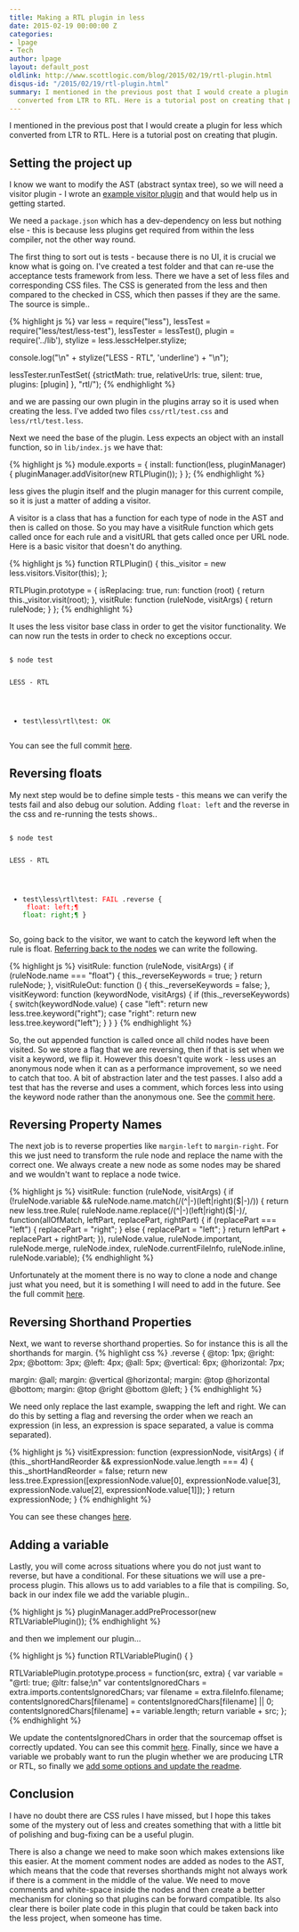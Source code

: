 ```yaml
---
title: Making a RTL plugin in less
date: 2015-02-19 00:00:00 Z
categories:
- lpage
- Tech
author: lpage
layout: default_post
oldlink: http://www.scottlogic.com/blog/2015/02/19/rtl-plugin.html
disqus-id: "/2015/02/19/rtl-plugin.html"
summary: I mentioned in the previous post that I would create a plugin for less which
  converted from LTR to RTL. Here is a tutorial post on creating that plugin.
---
```


I mentioned in the previous post that I would create a plugin for less which converted from LTR to RTL. Here is a tutorial post on creating that plugin.

## Setting the project up

I know we want to modify the AST (abstract syntax tree), so we will need a visitor plugin - I wrote an [example visitor plugin](https://github.com/less/less-plugin-inline-urls) and that would help us in getting started. 

We need a `package.json` which has a dev-dependency on less but nothing else - this is because less plugins get required from within the less compiler, not the other way round.

The first thing to sort out is tests - because there is no UI, it is crucial we know what is going on. I've created a test folder and that can re-use the acceptance tests framework from less. There we have a set of less files and corresponding CSS files. The CSS is generated from the less and then compared to the checked in CSS, which then passes if they are the same. The source is simple..

{% highlight js %}
var less = require("less"),
    lessTest = require("less/test/less-test"),
    lessTester = lessTest(),
    plugin = require('../lib'),
    stylize = less.lesscHelper.stylize;

console.log("\n" + stylize("LESS - RTL", 'underline') + "\n");

lessTester.runTestSet(
    {strictMath: true, relativeUrls: true, silent: true, plugins: [plugin] },
    "rtl/");
{% endhighlight %}

and we are passing our own plugin in the plugins array so it is used when creating the less. I've added two files `css/rtl/test.css` and `less/rtl/test.less`.

Next we need the base of the plugin. Less expects an object with an install function, so in `lib/index.js` we have that:

{% highlight js %}
module.exports = {
    install: function(less, pluginManager) {
        pluginManager.addVisitor(new RTLPlugin());
    }
};
{% endhighlight %}

less gives the plugin itself and the plugin manager for this current compile, so it is just a matter of adding a visitor.

A visitor is a class that has a function for each type of node in the AST and then is called on those. So you may have a visitRule function which gets called once for each rule and a visitURL that gets called once per URL node. Here is a basic visitor that doesn't do anything.

{% highlight js %}
function RTLPlugin() {
    this._visitor = new less.visitors.Visitor(this);
};

RTLPlugin.prototype = {
    isReplacing: true,
    run: function (root) {
        return this._visitor.visit(root);
    },
    visitRule: function (ruleNode, visitArgs) {
        return ruleNode;
    }
};
{% endhighlight %}

It uses the less visitor base class in order to get the visitor functionality. We can now run the tests in order to check no exceptions occur.

<div class="highlight"><pre><code class="language-bash" data-lang="bash">
<span class="nv">$ </span>node <span class="nb">test</span>

LESS - RTL

- test\less\rtl\test: <span style="color: green;">OK</span>
</code></pre></div>

You can see the full commit [here](https://github.com/less/less-plugin-rtl/commit/bd02add79d85573993403235548ced3afb0f9070).

## Reversing floats

My next step would be to define simple tests - this means we can verify the tests fail and also debug our solution. Adding `float: left` and the reverse in the css and re-running the tests shows..

<div class="highlight"><pre><code class="language-bash" data-lang="bash">
<span class="nv">$ </span>node <span class="nb">test</span>

LESS - RTL

- test\less\rtl\test: <span style="color: red;">FAIL</span>
.reverse {
<span style="color:red">  float: left;¶</span>
<span style="color:green">  float: right;¶</span>
}
</code></pre></div>

So, going back to the visitor, we want to catch the keyword left when the rule is float. [Referring back to the nodes](https://github.com/less/less.js/tree/master/lib/less/tree) we can write the following.

{% highlight js %}
visitRule: function (ruleNode, visitArgs) {
    if (ruleNode.name === "float") {
        this._reverseKeywords = true;
    }
    return ruleNode;
},
visitRuleOut: function () {
    this._reverseKeywords = false;
},
visitKeyword: function (keywordNode, visitArgs) {
    if (this._reverseKeywords) {
        switch(keywordNode.value) {
            case "left":
                return new less.tree.keyword("right");
            case "right":
                return new less.tree.keyword("left");
        }
    }
}
{% endhighlight %}

So, the out appended function is called once all child nodes have been visited. So we store a flag that we are reversing, then if that is set when we visit a keyword, we flip it. However this doesn't quite work - less uses an anonymous node when it can as a performance improvement, so we need to catch that too. A bit of abstraction later and the test passes. I also add a test that has the reverse and uses a comment, which forces less into using the keyword node rather than the anonymous one. See the [commit here](https://github.com/less/less-plugin-rtl/commit/10153ef636f9755e1c7f9f38d90451392e8a684e).

## Reversing Property Names

The next job is to reverse properties like `margin-left` to `margin-right`. For this we just need to transform the rule node and replace the name with the correct one. We always create a new node as some nodes may be shared and we wouldn't want to replace a node twice.

{% highlight js %}
 visitRule: function (ruleNode, visitArgs) {
    if (!ruleNode.variable && ruleNode.name.match(/(^|-)(left|right)($|-)/)) {
        return new less.tree.Rule(
            ruleNode.name.replace(/(^|-)(left|right)($|-)/, function(allOfMatch, leftPart, replacePart, rightPart) {
                if (replacePart === "left") {
                    replacePart = "right";
                } else {
                    replacePart = "left";
                }
                return leftPart + replacePart + rightPart;
           }),
           ruleNode.value,
           ruleNode.important,
           ruleNode.merge,
           ruleNode.index,
           ruleNode.currentFileInfo,
           ruleNode.inline,
           ruleNode.variable);
{% endhighlight %}

Unfortunately at the moment there is no way to clone a node and change just what you need, but it is something I will need to add in the future. See the full commit [here](https://github.com/less/less-plugin-rtl/commit/23b2e72cb75d6b81070fd9cbadfcfa9a8331ab6f).

## Reversing Shorthand Properties

Next, we want to reverse shorthand properties. So for instance this is all the shorthands for margin.
{% highlight css %}
.reverse {
  @top: 1px;
  @right: 2px;
  @bottom: 3px;
  @left: 4px;
  @all: 5px;
  @vertical: 6px;
  @horizontal: 7px;

  margin: @all; 
  margin: @vertical @horizontal; 
  margin: @top @horizontal @bottom; 
  margin: @top @right @bottom @left; 
}
{% endhighlight %}

We need only replace the last example, swapping the left and right. We can do this by setting a flag and reversing the order when we reach an expression (in less, an expression is space separated, a value is comma separated).

{% highlight js %}
visitExpression: function (expressionNode, visitArgs) {
    if (this._shortHandReorder && expressionNode.value.length === 4) {
        this._shortHandReorder = false;
        return new less.tree.Expression([expressionNode.value[0], expressionNode.value[3], expressionNode.value[2], expressionNode.value[1]]);
    }
    return expressionNode;
}
{% endhighlight %}

You can see these changes [here](https://github.com/less/less-plugin-rtl/commit/cdd83189b3553cc42c8bf54db2cfc9b6d07acb78).

## Adding a variable

Lastly, you will come across situations where you do not just want to reverse, but have a conditional. For these situations we will use a pre-process plugin. This allows us to add variables to a file that is compiling. So, back in our index file we add the variable plugin..

{% highlight js %}
pluginManager.addPreProcessor(new RTLVariablePlugin());
{% endhighlight %}

and then we implement our plugin...

{% highlight js %}
function RTLVariablePlugin() {
}

RTLVariablePlugin.prototype.process = function(src, extra) {
    var variable = "@rtl: true; @ltr: false;\n"
    var contentsIgnoredChars = extra.imports.contentsIgnoredChars;
    var filename = extra.fileInfo.filename;
    contentsIgnoredChars[filename] = contentsIgnoredChars[filename] || 0;
    contentsIgnoredChars[filename] += variable.length;
    return variable + src;
};
{% endhighlight %}

We update the contentsIgnoredChars in order that the sourcemap offset is correctly updated. You can see this commit [here](https://github.com/less/less-plugin-rtl/commit/fd1cf38e3be17241aecedd334b5e0ae8350e396d). Finally, since we have a variable we probably want to run the plugin whether we are producing LTR or RTL, so finally we [add some options and update the readme](https://github.com/less/less-plugin-rtl/commit/259adba62b388302c9d6442d92f360dcf4b03fb7).

## Conclusion

I have no doubt there are CSS rules I have missed, but I hope this takes some of the mystery out of less and creates something that with a little bit of polishing and bug-fixing can be a useful plugin.

There is also a change we need to make soon which makes extensions like this easier. At the moment comment nodes are added as nodes to the AST, which means that the code that reverses shorthands might not always work if there is a comment in the middle of the value. We need to move comments and white-space inside the nodes and then create a better mechanism for cloning so that plugins can be forward compatible. Its also clear there is boiler plate code in this plugin that could be taken back into the less project, when someone has time.























